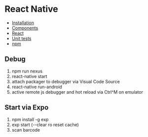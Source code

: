 React Native
============

* [Installation](./docs/INSTALL.md)  
* [Components](./docs/COMPONENTS.md)  
* [React](./docs/REACT.md)
* [Unit tests](./docs/TESTS.md)
* [npm](./docs/NPM.md)

## Debug

1. npm run nexus
1. react-native start
1. attach packager to debugger via Visual Code Source
1. react-native run-android
1. active remote js debugger and hot reload via Ctrl^M on emulator

## Start via Expo

1. npm install -g exp
1. exp start (--clear ro reset cache)
1. scan barcode
